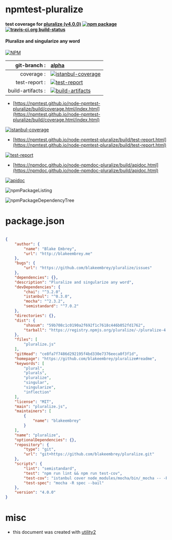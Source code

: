 # npmtest-pluralize

#### test coverage for  [pluralize (v4.0.0)](https://github.com/blakeembrey/pluralize#readme)  [![npm package](https://img.shields.io/npm/v/npmtest-pluralize.svg?style=flat-square)](https://www.npmjs.org/package/npmtest-pluralize) [![travis-ci.org build-status](https://api.travis-ci.org/npmtest/node-npmtest-pluralize.svg)](https://travis-ci.org/npmtest/node-npmtest-pluralize)

#### Pluralize and singularize any word

[![NPM](https://nodei.co/npm/pluralize.png?downloads=true&downloadRank=true&stars=true)](https://www.npmjs.com/package/pluralize)

| git-branch : | [alpha](https://github.com/npmtest/node-npmtest-pluralize/tree/alpha)|
|--:|:--|
| coverage : | [![istanbul-coverage](https://npmtest.github.io/node-npmtest-pluralize/build/coverage.badge.svg)](https://npmtest.github.io/node-npmtest-pluralize/build/coverage.html/index.html)|
| test-report : | [![test-report](https://npmtest.github.io/node-npmtest-pluralize/build/test-report.badge.svg)](https://npmtest.github.io/node-npmtest-pluralize/build/test-report.html)|
| build-artifacts : | [![build-artifacts](https://npmtest.github.io/node-npmtest-pluralize/glyphicons_144_folder_open.png)](https://github.com/npmtest/node-npmtest-pluralize/tree/gh-pages/build)|

- [https://npmtest.github.io/node-npmtest-pluralize/build/coverage.html/index.html](https://npmtest.github.io/node-npmtest-pluralize/build/coverage.html/index.html)

[![istanbul-coverage](https://npmtest.github.io/node-npmtest-pluralize/build/screenCapture.buildCi.browser.%252Ftmp%252Fbuild%252Fcoverage.lib.html.png)](https://npmtest.github.io/node-npmtest-pluralize/build/coverage.html/index.html)

- [https://npmtest.github.io/node-npmtest-pluralize/build/test-report.html](https://npmtest.github.io/node-npmtest-pluralize/build/test-report.html)

[![test-report](https://npmtest.github.io/node-npmtest-pluralize/build/screenCapture.buildCi.browser.%252Ftmp%252Fbuild%252Ftest-report.html.png)](https://npmtest.github.io/node-npmtest-pluralize/build/test-report.html)

- [https://npmdoc.github.io/node-npmdoc-pluralize/build/apidoc.html](https://npmdoc.github.io/node-npmdoc-pluralize/build/apidoc.html)

[![apidoc](https://npmdoc.github.io/node-npmdoc-pluralize/build/screenCapture.buildCi.browser.%252Ftmp%252Fbuild%252Fapidoc.html.png)](https://npmdoc.github.io/node-npmdoc-pluralize/build/apidoc.html)

![npmPackageListing](https://npmtest.github.io/node-npmtest-pluralize/build/screenCapture.npmPackageListing.svg)

![npmPackageDependencyTree](https://npmtest.github.io/node-npmtest-pluralize/build/screenCapture.npmPackageDependencyTree.svg)



# package.json

```json

{
    "author": {
        "name": "Blake Embrey",
        "url": "http://blakeembrey.me"
    },
    "bugs": {
        "url": "https://github.com/blakeembrey/pluralize/issues"
    },
    "dependencies": {},
    "description": "Pluralize and singularize any word",
    "devDependencies": {
        "chai": "^3.2.0",
        "istanbul": "^0.3.0",
        "mocha": "^2.3.2",
        "semistandard": "^7.0.2"
    },
    "directories": {},
    "dist": {
        "shasum": "59b708c1c0190a2f692f1c7618c446b052fd1762",
        "tarball": "https://registry.npmjs.org/pluralize/-/pluralize-4.0.0.tgz"
    },
    "files": [
        "pluralize.js"
    ],
    "gitHead": "ce8fa7f7486d292195f4bd330e7376eeca0f3f1d",
    "homepage": "https://github.com/blakeembrey/pluralize#readme",
    "keywords": [
        "plural",
        "plurals",
        "pluralize",
        "singular",
        "singularize",
        "inflection"
    ],
    "license": "MIT",
    "main": "pluralize.js",
    "maintainers": [
        {
            "name": "blakeembrey"
        }
    ],
    "name": "pluralize",
    "optionalDependencies": {},
    "repository": {
        "type": "git",
        "url": "git+https://github.com/blakeembrey/pluralize.git"
    },
    "scripts": {
        "lint": "semistandard",
        "test": "npm run lint && npm run test-cov",
        "test-cov": "istanbul cover node_modules/mocha/bin/_mocha -- -R spec --bail",
        "test-spec": "mocha -R spec --bail"
    },
    "version": "4.0.0"
}
```



# misc
- this document was created with [utility2](https://github.com/kaizhu256/node-utility2)
